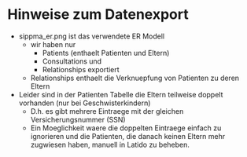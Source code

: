 # Hinweise zum Datenexport

* sippma_er.png ist das verwendete ER Modell
  * wir haben nur 
    * Patients (enthaelt Patienten und Eltern)
    * Consultations und
    * Relationships exportiert
  * Relationships enthaelt die Verknuepfung von Patienten zu deren Eltern
* Leider sind in der Patienten Tabelle die Eltern teilweise doppelt vorhanden
  (nur bei Geschwisterkindern)
  * D.h. es gibt mehrere Eintraege mit der gleichen Versicherungsnummer (SSN)
  * Ein Moeglichkeit waere die doppelten Eintraege einfach zu ignorieren und die 
    Patienten, die danach keinen Eltern mehr zugwiesen haben, manuell in Latido
    zu beheben. 